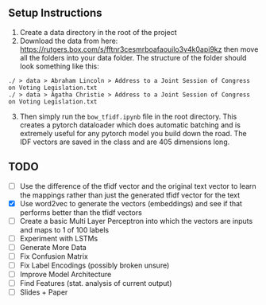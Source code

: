 ## Setup Instructions

1. Create a data directory in the root of the project
2. Download the data from here: https://rutgers.box.com/s/fftnr3cesmrboafaouilo3v4k0api9kz then move all the folders into your data folder. The structure of the folder should look something like this:
```
./ > data > Abraham Lincoln > Address to a Joint Session of Congress on Voting Legislation.txt
./ > data > Agatha Christie > Address to a Joint Session of Congress on Voting Legislation.txt
```
3. Then simply run the `bow_tfidf.ipynb` file in the root directory. This creates a pytorch dataloader which does automatic batching and is extremely useful for any pytorch model you build down the road. The IDF vectors are saved in the class and are 405 dimensions long.

## TODO
- [ ] Use the difference of the tfidf vector and the original text vector to learn the mappings rather than just the generated tfidf vector for the text
- [x] Use word2vec to generate the vectors (embeddings) and see if that performs better than the tfidf vectors
- [ ] Create a basic Multi Layer Perceptron into which the vectors are inputs and maps to 1 of 100 labels
- [ ] Experiment with LSTMs
- [ ] Generate More Data
- [ ] Fix Confusion Matrix
- [ ] Fix Label Encodings (possibly broken unsure)
- [ ] Improve Model Architecture
- [ ] Find Features (stat. analysis of current output)
- [ ] Slides + Paper
